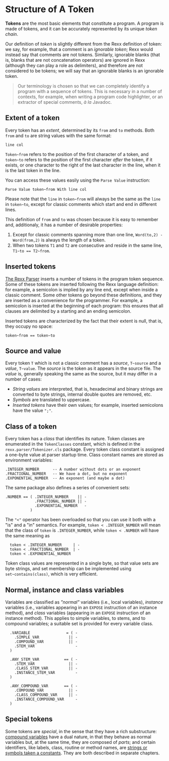 # Structure of A Token

**Tokens** are the most basic elements that constitute a program. A program is made of tokens, and it can be accurately represented by its unique *token chain*.

Our definition of *token* is slightly different from the Rexx definition of token: we say, for example, that a comment is an *ignorable token*; Rexx would instead say that comments are not tokens. Similarly, ignorable blanks (that is, blanks that are not concatenation operators) are ignored in Rexx (although they can play a role as delimiters), and therefore are not considered to be tokens; we will say that an ignorable blanks is an ignorable token.

>Our terminology is chosen so that we can completely identify a program with a sequence of tokens. This is necessary in a number of contexts, for example, when writing a program code highlighter, or an extractor of special comments, *à la* Javadoc.

## Extent of a token

Every token has an *extent*, determined by its `from` and `to` methods. Both `from` and `to` are string values with the same format:

```rexx
line col
```

`Token~from` refers to the position of the first character of a token, and `token~to` refers to the position of the first character *after* the token, if it exists, or one character to the right of the last character in the line, when it is the last token in the line.

You can access these values easily using the `Parse Value` instruction:

```rexx
Parse Value token~from With line col
```

Please note that the `line` in `token~from` will always be the same as the `line` in `token~to`, except for classic comments which start and end in different lines.

This definition of `from` and `to` was chosen because it is easy to remember and, additionaly, it has a number of desirable properties:

1. Except for classic comments spanning more than one line, `Word(to,2) - Word(from,2)` is always the length of a token.
2. When two tokens `T1` and `T2` are consecutive and reside in the same line, `T1~to == T2~from`.

## Inserted tokens

[The Rexx Parser](TheRexxParser.md) inserts a number of tokens in the program token sequence. Some of these tokens are inserted following the Rexx language definition: 
for example, a semicolon is implied by any line end, except when inside a classic comment. 
Some other tokens go beyond these definitions, and they are inserted as a convenience for the programmer. 
For example, a semicolon is inserted at the beginning of each program: this ensures that all clauses are delimited by a starting and an ending semicolon.

Inserted tokens are characterized by the fact that their extent is null, that is, they occupy no space:

```rexx
token~from == token~to
```

## Source and value

Every token `T` which is not a classic comment has a *source*, `T~source` and a *value*, `T~value`. The *source* is the token as it appears in the source file. The *value* is, generally speaking the same as the source, but it may differ in a number of cases:

* *String values* are interpreted, that is, hexadecimal and binary strings are converted to byte strings, internal double quotes are removed, etc.
* *Symbols* are translated to uppercase.
* *Inserted tokens* have their own values; for example, inserted semicolons have the value `";"`.

## Class of a token

Every token has a *class* that identifies its nature. Token classes are enumerated in the `TokenClasses` constant, which is defined in the `rexx.parser/Tokenizer.cls` package. Every token class constant is assigned a one-byte value at parser startup time. Class constant names are stored as environment variables:

```rexx
.INTEGER_NUMBER      -- A number without dots or an exponent
.FRACTIONAL_NUMBER   -- We have a dot, but no exponent
.EXPONENTIAL_NUMBER  -- An exponent (and maybe a dot)
```

The same package also defines a series of convenient sets:

```rexx
.NUMBER == ( .INTEGER_NUMBER    || -
             .FRACTIONAL_NUMBER || -
             .EXPONENTIAL_NUMBER   -
           )
```

The `"<"` operator has been overloaded so that you can use it both with a "is" and a "in" semantics. For example, `token < .INTEGER_NUMBER` will mean that the class of `token` is `.INTEGER_NUMBER`, while `token < .NUMBER` will have the same meaning as

```rexx
  token < .INTEGER_NUMBER     | -
  token < .FRACTIONAL_NUMBER  | -
  token < .EXPONENTIAL_NUMBER
```

Token class values are represented in a single byte, so that value sets are byte strings, and set membership can be implemented using `set~contains(class)`, which is very efficient.


## Normal, instance and class variables

Variables are classified as *"normal"* variables (i.e., local variables), *instance* variables (i.e., variables appearing in an `EXPOSE` instruction of an instance method), and *class* variables (appearing in an `EXPOSE` instruction of an instance method). This applies to simple variables, to stems, and to compound variables; a suitable set is provided for every variable class.

```rexx
  .VARIABLE                = ( -
    .SIMPLE_VAR             || -
    .COMPOUND_VAR           || -
    .STEM_VAR                  -
  )

  .ANY_STEM_VAR           == ( -
    .STEM_VAR               || -
    .CLASS_STEM_VAR         || -
    .INSTANCE_STEM_VAR         -
  )

  .ANY_COMPOUND_VAR       == ( -
    .COMPOUND_VAR           || -
    .CLASS_COMPOUND_VAR     || -
    .INSTANCE_COMPOUND_VAR     -
  )
```

## Special tokens

Some tokens are *special*, in the sense that they have a rich substructure: [compound variables](CompoundVariables.md) have a dual nature, in that they behave as normal variables but, at the same time, they are composed of *parts*; and certain identifiers, like labels, class, routine or method names, are [strings or symbols taken a constants](StringOrSymbolTakenAsAConstant.md). They are both described in separate chapters.

